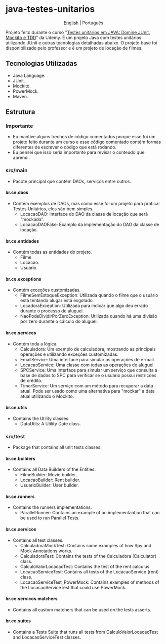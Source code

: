 # java-testes-unitarios
<p align="center">
	<a href="https://github.com/samlatavares/java-testes-unitarios/blob/main/README.md">English</a> | <span>Português</span>
</p>

Projeto feito durante o curso "<a href="https://www.udemy.com/course/testes-unitarios-em-java/" target="_blank">Testes unitários em JAVA: Domine JUnit, Mockito e TDD</a>" da Udemy. É um projeto Java com testes unitários utilizando JUnit e outras tecnologias detalhadas abaixo. O projeto base foi disponibilizado pelo professor e é um projeto de locação de filmes.

## Tecnologias Utilizadas
- Java Language.
- JUnit.
- Mockito.
- PowerMock.
- Maven.

## Estrutura

### Importante
- Eu mantive alguns trechos de código comentados porque esse foi um projeto feito durante um curso e esse código comentado contém formas diferentes de escrever o código que está rodando.
- Eu pensei que isso seria importante para revisar o conteúdo que aprendi.

### src/main
- Pacote principal que contém DAOs, serviços entre outros.

#### br.ce.daos
- Contém exemplos de DAOs, mas como esse foi um projeto para praticar Testes Unitários, eles são bem simples.
	- LocacaoDAO: Interface do DAO da classe de locação que será "mockada".
	- LocacaoDAOFake: Examplo da implementação do DAO da classe de locação.
	
#### br.ce.entidades
- Contém todas as entidades do projeto.
	- Filme.
	- Locacao.
	- Usuario.
		
#### br.ce.exceptions
- Contém exceções customizadas.
	- FilmeSemEstoqueException: Utilizada quando o filme que o usuário está tentando alugar está esgotado.
	- LocadoraException: Utilizada para indicar que algo deu errado durante o processo de aluguel.
	- NaoPodeDividirPorZeroException: Utilizada quando há uma divisão por zero durante o cálculo do aluguel.

#### br.ce.services
- Contém toda a lógica.
	- Calculadora: Um exemplo de calculadora, mostrando as principais operações e utilizando exceções customizadas.
	- EmailService: Uma interface para simular as operações de e-mail.
	- LocacaoService: Uma classe com todas as operações de aluguel.
	- SPCService: Uma interface para simular um serviço que consulta a base de dados to SPC para verificar se o usuário possui restrições de crédito.
	- TimerService: Um serviço com um método para recuperar a data atual. Pode ser usado como uma alternativa para "mockar" a data atual utilizando o Mockito.

#### br.ce.utils
- Contains the Utility classes.
	- DataUtils: A Utility Date class.
	
### src/test
- Package that contains all unit tests classes.

#### br.ce.builders
- Contains all Data Builders of the Entities.
	- FilmeBuilder: Movie builder.
	- LocacaoBuilder: Rent builder.
	- UsuarioBuilder: User builder.
	
#### br.ce.runners
- Contains the runners implementations.
	- ParallelRunner: Contains an example of an implementantion that can be used to run Parallel Tests.

#### br.ce.servicos
- Contains all test classes.
	- CalculadoraMockTest: Contains some examples of how Spy and Mock Annotations works.
	- CalculadoraTest: Contains the tests of the Calculadora (Calculator) class.
	- CalculoValorLocacaoTest: Contains the test of the rent calculus.
	- LocacaoServiceTest: Contains all tests of the LocacaoService (rent) class.
	- LocacaoServiceTest_PowerMock: Contains examples of methods of the LocacaoServiceTest that could use PowerMock.	

#### br.ce.servicos.matchers
- Contains all custom matchers that can be used on the tests asserts.

#### br.ce.suites
- Contains a Tests Suite that runs all tests from CalculoValorLocacaoTest and LocacaoServiceTest classes.
